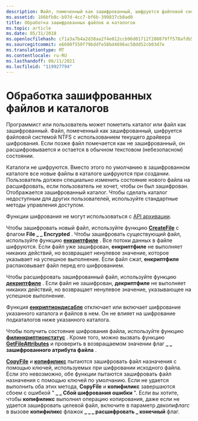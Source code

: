 ```yaml
---
description: Файл, помеченный как зашифрованный, шифруется файловой системой NTFS с использованием текущего драйвера шифрования.
ms.assetid: 166bfb8c-b97d-4cc7-bf6b-399837cb8ad0
title: Обработка зашифрованных файлов и каталогов
ms.topic: article
ms.date: 05/31/2018
ms.openlocfilehash: cf1a3a7b4a2d38aa2f4e012ccb96d01712f280879ff578afdb5c69392ab826a5
ms.sourcegitcommit: e6600f550f79bddfe58bd4696ac50dd52cb03d7e
ms.translationtype: MT
ms.contentlocale: ru-RU
ms.lasthandoff: 08/11/2021
ms.locfileid: "119927794"
---
```

# <a name="handling-encrypted-files-and-directories"></a>Обработка зашифрованных файлов и каталогов

Программист или пользователь может пометить каталог или файл как зашифрованный. Файл, помеченный как зашифрованный, шифруется файловой системой NTFS с использованием текущего драйвера шифрования. Если позже файл помечается как не зашифрованный, он расшифровывается и остается в обычном текстовом (небезопасном) состоянии.

Каталоги не шифруются. Вместо этого по умолчанию в зашифрованном каталоге все новые файлы в каталоге шифруются при создании. Пользователь должен специально изменить состояние нового файла на расшифровать, если пользователь не хочет, чтобы он был зашифрован. Отображается зашифрованный каталог. Чтобы сделать каталог недоступным для других пользователей, используйте стандартные методы управления доступом.

Функции шифрования не могут использоваться с [API архивации](/windows/desktop/Backup/backup).

Чтобы зашифровать новый файл, используйте функцию [**CreateFile**](/windows/desktop/api/FileAPI/nf-fileapi-createfilea) с флагом **File \_ \_ Encrypted** . Чтобы зашифровать существующий файл, используйте функцию [**енкриптфиле**](/windows/desktop/api/WinBase/nf-winbase-encryptfilea) . Все потоки данных в файле шифруются. Если файл уже зашифрован, **енкриптфиле** не выполняет никаких действий, но возвращает ненулевое значение, которое указывает на успешное выполнение. Если файл сжат, **енкриптфиле** распаковывает файл перед его шифрованием.

Чтобы расшифровать зашифрованный файл, используйте функцию [**декриптфиле**](/windows/desktop/api/WinBase/nf-winbase-decryptfilea) . Если файл не зашифрован, **декриптфиле** не выполняет никаких действий, но возвращает ненулевое значение, указывающее на успешное выполнение.

Функция [**енкриптиондисабле**](/windows/desktop/api/WinEfs/nf-winefs-encryptiondisable) отключает или включает шифрование указанного каталога и файлов в нем. Он не влияет на шифрование подкаталогов ниже указанного каталога.

Чтобы получить состояние шифрования файла, используйте функцию [**филинкриптионстатус**](/windows/desktop/api/WinBase/nf-winbase-fileencryptionstatusa) . Кроме того, можно вызвать функцию [**GetFileAttributes**](/windows/desktop/api/FileAPI/nf-fileapi-getfileattributesa) и проверить в возвращаемом значении флаг **\_ \_ зашифрованного атрибута файла** .

[**CopyFile**](/windows/desktop/api/WinBase/nf-winbase-copyfile) и [**копифиликс**](/windows/desktop/api/WinBase/nf-winbase-copyfileexa) пытаются зашифровать файл назначения с помощью ключей, используемых при шифровании исходного файла. Если это невозможно, обе функции пытаются зашифровать файл назначения с помощью ключей по умолчанию. Если не удается выполнить оба этих метода, **CopyFile** и **копифиликс** завершаются сбоем с ошибкой " **\_ \_ Сбой шифрования ошибки** ". Если вы хотите, чтобы **копифиликс** выполнил операцию копирования, даже если не удается зашифровать целевой файл, включите в параметр *двкопифлагс* в вызове **копифиликс** флажок **\_ \_ \_ расшифровать \_ конечный** флаг.

 

 
